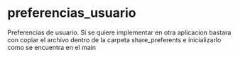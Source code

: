 # preferencias_usuario

Preferencias de usuario.
Si se quiere implementar en otra aplicacion bastara con
copiar el archivo dentro de la carpeta share_preferents
e inicializarlo como se encuentra en el main